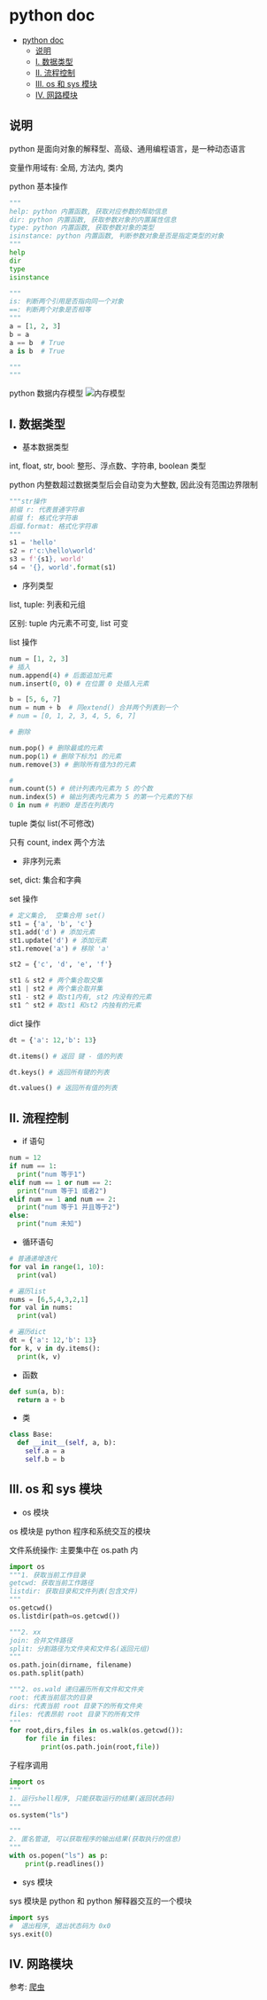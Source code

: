 # python doc

<!-- @import "[TOC]" {cmd="toc" depthFrom=1 depthTo=6 orderedList=false} -->

<!-- code_chunk_output -->

- [python doc](#python-doc)
  - [说明](#说明)
  - [I. 数据类型](#i-数据类型)
  - [II. 流程控制](#ii-流程控制)
  - [III. os 和 sys 模块](#iii-os-和-sys-模块)
  - [IV. 网路模块](#iv-网路模块)

<!-- /code_chunk_output -->

## 说明

python 是面向对象的解释型、高级、通用编程语言，是一种动态语言

变量作用域有: 全局, 方法内, 类内

python 基本操作

```python
"""
help: python 内置函数, 获取对应参数的帮助信息
dir: python 内置函数, 获取参数对象的内置属性信息
type: python 内置函数, 获取参数对象的类型
isinstance: python 内置函数, 判断参数对象是否是指定类型的对象
"""
help
dir
type
isinstance

"""
is: 判断两个引用是否指向同一个对象
==: 判断两个对象是否相等
"""
a = [1, 2, 3]
b = a
a == b  # True
a is b  # True

"""
"""
```

python 数据内存模型
![内存模型](../image/../img/python-memorymodel.png)

## I. 数据类型

- 基本数据类型

int, float, str, bool: 整形、浮点数、字符串, boolean 类型

python 内整数超过数据类型后会自动变为大整数, 因此没有范围边界限制

```python
"""str操作
前缀 r: 代表普通字符串
前缀 f: 格式化字符串
后缀.format: 格式化字符串
"""
s1 = 'hello'
s2 = r'c:\hello\world'
s3 = f'{s1}, world'
s4 = '{}, world'.format(s1)
```

- 序列类型

list, tuple: 列表和元组

区别: tuple 内元素不可变, list 可变

list 操作

```python
num = [1, 2, 3]
# 插入
num.append(4) # 后面追加元素
num.insert(0, 0) # 在位置 0 处插入元素

b = [5, 6, 7]
num = num + b  # 同extend() 合并两个列表到一个
# num = [0, 1, 2, 3, 4, 5, 6, 7]

# 删除

num.pop() # 删除最或的元素
num.pop(1) # 删除下标为1 的元素
num.remove(3) # 删除所有值为3的元素

#
num.count(5) # 统计列表内元素为 5 的个数
num.index(5) # 输出列表内元素为 5 的第一个元素的下标
0 in num # 判断0 是否在列表内
```

tuple 类似 list(不可修改)

只有 count, index 两个方法

- 非序列元素

set, dict: 集合和字典

set 操作

```python
# 定义集合,  空集合用 set()
st1 = {'a', 'b', 'c'}
st1.add('d') # 添加元素
st1.update('d') # 添加元素
st1.remove('a') # 移除 'a'

st2 = {'c', 'd', 'e', 'f'}

st1 & st2 # 两个集合取交集
st1 | st2 # 两个集合取并集
st1 - st2 # 取st1内有, st2 内没有的元素
st1 ^ st2 # 取st1 和st2 内独有的元素
```

dict 操作

```python
dt = {'a': 12,'b': 13}

dt.items() # 返回 键 - 值的列表

dt.keys() # 返回所有键的列表

dt.values() # 返回所有值的列表
```

## II. 流程控制

- if 语句

```python
num = 12
if num == 1:
  print("num 等于1")
elif num == 1 or num == 2:
  print("num 等于1 或者2")
elif num == 1 and num == 2:
  print("num 等于1 并且等于2")
else:
  print("num 未知")
```

- 循环语句

```python
# 普通递增迭代
for val in range(1, 10):
  print(val)

# 遍历list
nums = [6,5,4,3,2,1]
for val in nums:
  print(val)

# 遍历dict
dt = {'a': 12,'b': 13}
for k, v in dy.items():
  print(k, v)
```

- 函数

```python
def sum(a, b):
  return a + b
```

- 类

```python
class Base:
  def __init__(self, a, b):
    self.a = a
    self.b = b
```

## III. os 和 sys 模块

- os 模块

os 模块是 python 程序和系统交互的模块

文件系统操作: 主要集中在 os.path 内

```python
import os
"""1. 获取当前工作目录
getcwd: 获取当前工作路径
listdir: 获取目录和文件列表(包含文件)
"""
os.getcwd()
os.listdir(path=os.getcwd())

"""2. xx
join: 合并文件路径
split: 分割路径为文件夹和文件名(返回元组)
"""
os.path.join(dirname, filename)
os.path.split(path)

"""2. os.wald 递归遍历所有文件和文件夹
root: 代表当前层次的目录
dirs: 代表当前 root 目录下的所有文件夹
files: 代表昂前 root 目录下的所有文件
"""
for root,dirs,files in os.walk(os.getcwd()):
    for file in files:
        print(os.path.join(root,file))
```

子程序调用

```python
import os
"""
1. 运行shell程序, 只能获取运行的结果(返回状态码)
"""
os.system("ls")

"""
2. 匿名管道, 可以获取程序的输出结果(获取执行的信息)
"""
with os.popen("ls") as p:
    print(p.readlines())
```

- sys 模块

sys 模块是 python 和 python 解释器交互的一个模块

```python
import sys
#  退出程序, 退出状态码为 0x0
sys.exit(0)
```

## IV. 网路模块

参考: [爬虫](./%E7%88%AC%E8%99%AB.md)
